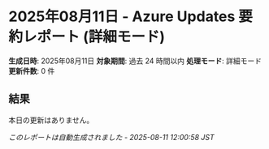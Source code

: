 # 2025年08月11日 - Azure Updates 要約レポート (詳細モード)

**生成日時**: 2025年08月11日
**対象期間**: 過去 24 時間以内
**処理モード**: 詳細モード
**更新件数**: 0 件

## 結果

本日の更新はありません。


*このレポートは自動生成されました - 2025-08-11 12:00:58 JST*